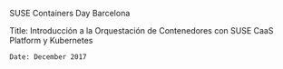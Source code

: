 SUSE Containers Day Barcelona

Title: Introducción a la Orquestación de Contenedores con SUSE CaaS Platform y Kubernetes

    Date: December 2017
    
